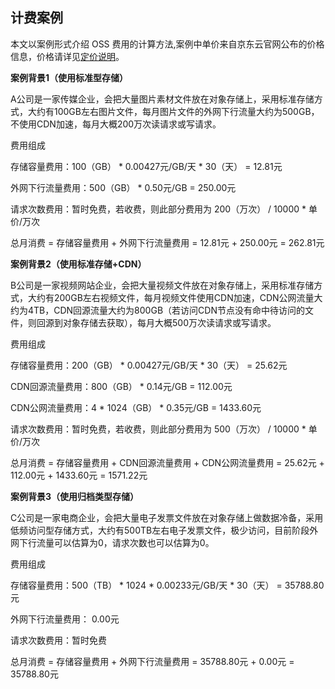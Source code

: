 ## 计费案例

本文以案例形式介绍 OSS 费用的计算方法,案例中单价来自京东云官网公布的价格信息，价格请详见[定价说明](./)。

**案例背景1（使用标准型存储）**

A公司是一家传媒企业，会把大量图片素材文件放在对象存储上，采用标准存储方式，大约有100GB左右图片文件，每月图片文件的外网下行流量大约为500GB，不使用CDN加速，每月大概200万次读请求或写请求。

费用组成

存储容量费用：100（GB） * 0.00427元/GB/天 * 30（天） = 12.81元

外网下行流量费用：500（GB） * 0.50元/GB = 250.00元

请求次数费用：暂时免费，若收费，则此部分费用为 200（万次） / 10000  * 单价/万次

总月消费 = 存储容量费用 + 外网下行流量费用 = 12.81元 + 250.00元 = 262.81元

**案例背景2（使用标准存储+CDN）**

B公司是一家视频网站企业，会把大量视频文件放在对象存储上，采用标准存储方式，大约有200GB左右视频文件，每月视频文件使用CDN加速，CDN公网流量大约为4TB，CDN回源流量大约为800GB（若访问CDN节点没有命中待访问的文件，则回源到对象存储去获取），每月大概500万次读请求或写请求。

费用组成

存储容量费用：200（GB） * 0.00427元/GB/天 * 30（天） = 25.62元

CDN回源流量费用：800（GB） * 0.14元/GB = 112.00元

CDN公网流量费用：4 * 1024（GB） * 0.35元/GB = 1433.60元

请求次数费用：暂时免费，若收费，则此部分费用为 500（万次） / 10000  * 单价/万次

总月消费 = 存储容量费用 + CDN回源流量费用 + CDN公网流量费用 = 25.62元 + 112.00元 + 1433.60元 = 1571.22元

**案例背景3（使用归档类型存储）**

C公司是一家电商企业，会把大量电子发票文件放在对象存储上做数据冷备，采用低频访问型存储方式，大约有500TB左右电子发票文件，极少访问，目前阶段外网下行流量可以估算为0，请求次数也可以估算为0。

费用组成

存储容量费用：500（TB） * 1024 *  0.00233元/GB/天 * 30（天） = 35788.80元

外网下行流量费用： 0.00元

请求次数费用：暂时免费

总月消费 = 存储容量费用 + 外网下行流量费用 = 35788.80元 + 0.00元 = 35788.80元
